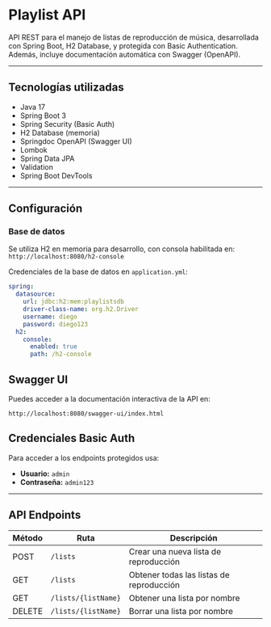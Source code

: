 # Playlist API

API REST para el manejo de listas de reproducción de música, desarrollada con Spring Boot, H2 Database, y protegida con Basic Authentication. Además, incluye documentación automática con Swagger (OpenAPI).

---

## Tecnologías utilizadas

- Java 17
- Spring Boot 3
- Spring Security (Basic Auth)
- H2 Database (memoria)
- Springdoc OpenAPI (Swagger UI)
- Lombok
- Spring Data JPA
- Validation
- Spring Boot DevTools

---

## Configuración

### Base de datos

Se utiliza H2 en memoria para desarrollo, con consola habilitada en:  
`http://localhost:8080/h2-console`

Credenciales de la base de datos en `application.yml`:

```yaml
spring:
  datasource:
    url: jdbc:h2:mem:playlistsdb
    driver-class-name: org.h2.Driver
    username: diego
    password: diego123
  h2:
    console:
      enabled: true
      path: /h2-console
```

## Swagger UI

Puedes acceder a la documentación interactiva de la API en:

`http://localhost:8080/swagger-ui/index.html`

## Credenciales Basic Auth

Para acceder a los endpoints protegidos usa:

- **Usuario:** `admin`
- **Contraseña:** `admin123`

---

## API Endpoints

| Método  | Ruta                  | Descripción                              |
|---------|-----------------------|------------------------------------------|
| POST    | `/lists`              | Crear una nueva lista de reproducción    |
| GET     | `/lists`              | Obtener todas las listas de reproducción |
| GET     | `/lists/{listName}`   | Obtener una lista por nombre              |
| DELETE  | `/lists/{listName}`   | Borrar una lista por nombre               |